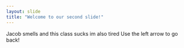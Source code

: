 ```yaml
---
layout: slide
title: "Welcome to our second slide!"
---
```

Jacob smells and this class sucks im also tired
Use the left arrow to go back!
